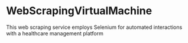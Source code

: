 # WebScrapingVirtualMachine
This web scraping service employs Selenium for automated interactions with a healthcare management platform
